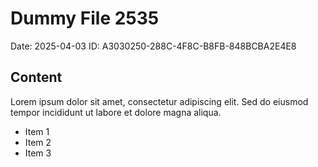 # Dummy File 2535

Date: 2025-04-03
ID: A3030250-288C-4F8C-B8FB-848BCBA2E4E8

## Content

Lorem ipsum dolor sit amet, consectetur adipiscing elit.
Sed do eiusmod tempor incididunt ut labore et dolore magna aliqua.

* Item 1
* Item 2
* Item 3

